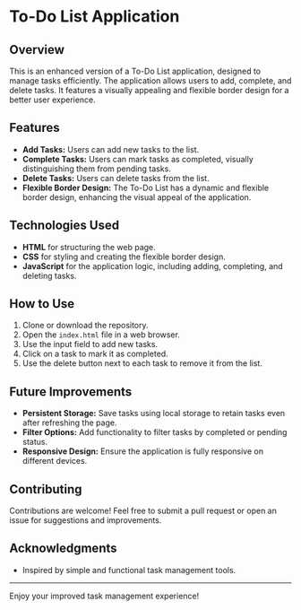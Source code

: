 # To-Do List Application

## Overview

This is an enhanced version of a To-Do List application, designed to manage tasks efficiently. The application allows users to add, complete, and delete tasks. It features a visually appealing and flexible border design for a better user experience.

## Features

- **Add Tasks:** Users can add new tasks to the list.
- **Complete Tasks:** Users can mark tasks as completed, visually distinguishing them from pending tasks.
- **Delete Tasks:** Users can delete tasks from the list.
- **Flexible Border Design:** The To-Do List has a dynamic and flexible border design, enhancing the visual appeal of the application.

## Technologies Used

- **HTML** for structuring the web page.
- **CSS** for styling and creating the flexible border design.
- **JavaScript** for the application logic, including adding, completing, and deleting tasks.

## How to Use

1. Clone or download the repository.
2. Open the `index.html` file in a web browser.
3. Use the input field to add new tasks.
4. Click on a task to mark it as completed.
5. Use the delete button next to each task to remove it from the list.

## Future Improvements

- **Persistent Storage:** Save tasks using local storage to retain tasks even after refreshing the page.
- **Filter Options:** Add functionality to filter tasks by completed or pending status.
- **Responsive Design:** Ensure the application is fully responsive on different devices.

## Contributing

Contributions are welcome! Feel free to submit a pull request or open an issue for suggestions and improvements.

## Acknowledgments

- Inspired by simple and functional task management tools.

---

Enjoy your improved task management experience!
